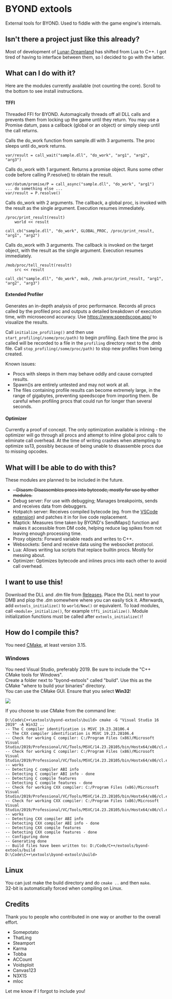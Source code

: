 # BYOND extools
External tools for BYOND. Used to fiddle with the game engine's internals.

## Isn't there a project just like this already?
Most of development of [Lunar-Dreamland](https://github.com/goonstation/Lunar-Dreamland) has shifted from Lua to C++. I got tired of having to interface between them, so I decided to go with the latter.

## What can I do with it?
Here are the modules currently available (not counting the core). Scroll to the bottom to see install instructions.

#### TFFI
Threaded FFI for BYOND. Automagically threads off all DLL calls and prevents them from locking up the game until they return. You may use a Promise datum, pass a callback (global or an object) or simply sleep until the call returns.

Calls the do_work function from sample.dll with 3 arguments. The proc sleeps until do_work returns.
```
var/result = call_wait("sample.dll", "do_work", "arg1", "arg2", "arg3")
```



Calls do_work with 1 argument. Returns a promise object. Runs some other code before calling P.resolve() to obtain the result.
```	
var/datum/promise/P = call_async("sample.dll", "do_work", "arg1")
... do something else ...
var/result = P.resolve()
```

Calls do_work with 2 arguments. The callback, a global proc, is invoked with the result as the single argument. Execution resumes immediately.
```
/proc/print_result(result)
	world << result

call_cb("sample.dll", "do_work", GLOBAL_PROC, /proc/print_result, "arg1", "arg2")
```

Calls do_work with 3 arguments. The callback is invoked on the target object, with the result as the single argument. Execution resumes immediately.
```
/mob/proc/tell_result(result)
	src << result

call_cb("sample.dll", "do_work", mob, /mob.proc/print_result, "arg1", "arg2", "arg3")
```

#### Extended Profiler
Generates an in-depth analysis of proc performance. Records all procs called by the profiled proc and outputs a detailed breakdown of execution time, with microsecond accuracy. Use https://www.speedscope.app/ to visualize the results.

Call `initialize_profiling()` and then use `start_profiling(/some/proc/path)` to begin profiling. Each time the proc is called will be recorded to a file in the `profiling` directory next to the .dmb file. Call `stop_profiling(/some/proc/path)` to stop new profiles from being created.

Known issues:

- Procs with sleeps in them may behave oddly and cause corrupted results.
- Spawn()s are entirely untested and may not work at all.
- The files containing profile results can become extremely large, in the range of gigabytes, preventing speedscope from importing them. Be careful when profiling procs that could run for longer than several seconds.


#### Optimizer
Currently a proof of concept. The only optimization available is inlining - the optimizer will go through all procs and attempt to inline global proc calls to eliminate call overhead. At the time of writing crashes when attempting to optimize ss13, possibly because of being unable to disassemble procs due to missing opcodes.

## What will I be able to do with this?
These modules are planned to be included in the future.

- ~~- Disasm: Disassembles procs into bytecode, mostly for use by other modules.~~
- Debug server: For use with debugging; Manages breakpoints, sends and receives data from debuggers.
- Hotpatch server: Receives compiled bytecode (eg. from the [VSCode extension](https://github.com/SpaceManiac/SpacemanDMM)) and patches it in for live code replacement.
- Maptick: Measures time taken by BYOND's SendMaps() function and makes it accessible from DM code, helping reduce lag spikes from not leaving enough processing time.
- Proxy objects: Forward variable reads and writes to C++.
- Websockets: Send and receive data using the websocket protocol.
- Lua: Allows writing lua scripts that replace builtin procs. Mostly for messing about.
- Optimizer: Optimizes bytecode and inlines procs into each other to avoid call overhead.

## I want to use this!
Download the DLL and .dm file from [Releases](https://github.com/MCHSL/extools/releases). Place the DLL next to your DMB and plop the .dm somewhere where you can easily tick it. Afterwards, add `extools_initialize()` to `world/New()` or equivalent. To load modules, call `<module>_initialize()`, for example `tffi_initialize()`. Module initialization functions must be called after `extools_initialize()`!

## How do I compile this?
You need [CMake](https://cmake.org/download/), at least version 3.15.  
### Windows
You need Visual Studio, preferably 2019. Be sure to include the "C++ CMake tools for Windows".  
Create a folder next to "byond-extools" called "build". Use this as the CMake "where to build your binaries" directory.  
You can use the CMake GUI. Ensure that you select **Win32**!  

![](https://i.imgur.com/4Sg9ECc.gif)

If you choose to use CMake from the command line:
```
D:\Code\C++\extools\byond-extools\build> cmake -G "Visual Studio 16 2019" -A Win32 ..
-- The C compiler identification is MSVC 19.23.28106.4
-- The CXX compiler identification is MSVC 19.23.28106.4
-- Check for working C compiler: C:/Program Files (x86)/Microsoft Visual Studio/2019/Professional/VC/Tools/MSVC/14.23.28105/bin/Hostx64/x86/cl.exe
-- Check for working C compiler: C:/Program Files (x86)/Microsoft Visual Studio/2019/Professional/VC/Tools/MSVC/14.23.28105/bin/Hostx64/x86/cl.exe -- works
-- Detecting C compiler ABI info
-- Detecting C compiler ABI info - done
-- Detecting C compile features
-- Detecting C compile features - done
-- Check for working CXX compiler: C:/Program Files (x86)/Microsoft Visual Studio/2019/Professional/VC/Tools/MSVC/14.23.28105/bin/Hostx64/x86/cl.exe
-- Check for working CXX compiler: C:/Program Files (x86)/Microsoft Visual Studio/2019/Professional/VC/Tools/MSVC/14.23.28105/bin/Hostx64/x86/cl.exe -- works
-- Detecting CXX compiler ABI info
-- Detecting CXX compiler ABI info - done
-- Detecting CXX compile features
-- Detecting CXX compile features - done
-- Configuring done
-- Generating done
-- Build files have been written to: D:/Code/C++/extools/byond-extools/build
D:\Code\C++\extools\byond-extools\build>
```

## Linux
You can just make the build directory and do `cmake ..` and then `make`.  
32-bit is automatically forced when compiling on Linux.

## Credits
Thank you to people who contributed in one way or another to the overall effort.

- Somepotato
- ThatLing
- Steamport
- Karma
- Tobba
- ACCount
- Voidsploit
- Canvas123
- N3X1S
- mloc

Let me know if I forgot to include you!
